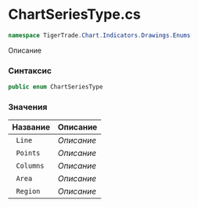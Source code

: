 
# ChartSeriesType.cs
```csharp
namespace TigerTrade.Chart.Indicators.Drawings.Enums
```



Описание

### Синтаксис
```csharp
public enum ChartSeriesType
```


### Значения
| Название | Описание |
| --- | --- |
| ` Line` | *Описание* |
| ` Points` | *Описание* |
| ` Columns` | *Описание* |
| ` Area` | *Описание* |
| ` Region` | *Описание* |



